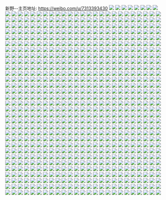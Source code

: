 新野--主页地址: https://weibo.com/u/7313393430 
![](https://wx4.sinaimg.cn/mw2000/007YWfIygy1h91ct6saldj30wu0u042s.jpg) 
![](https://wx4.sinaimg.cn/mw2000/007YWfIygy1h91ct4jw49j31400u0n20.jpg) 
![](https://wx4.sinaimg.cn/mw2000/007YWfIygy1h91ct9hamrj30u00vmwk2.jpg) 
![](https://wx4.sinaimg.cn/mw2000/007YWfIygy1h91ct3yd44j30u017gwpe.jpg) 
![](https://wx4.sinaimg.cn/mw2000/007YWfIygy1h8qnz2scwvj30u01sydje.jpg) 
![](https://wx4.sinaimg.cn/mw2000/007YWfIygy1h8opzp54dqj30u011i77w.jpg) 
![](https://wx4.sinaimg.cn/mw2000/007YWfIygy1h8nkl0zwc1j30u00u0wjm.jpg) 
![](https://wx4.sinaimg.cn/mw2000/007YWfIygy1h8nkl06q2bj30pe0pe431.jpg) 
![](https://wx4.sinaimg.cn/mw2000/007YWfIygy1h8nkl23wp0j30u013owoz.jpg) 
![](https://wx4.sinaimg.cn/mw2000/007YWfIygy1h8nkeiiuytj30u013j45o.jpg) 
![](https://wx4.sinaimg.cn/mw2000/007YWfIygy1h8nk8gx0ucj30u01407io.jpg) 
![](https://wx4.sinaimg.cn/mw2000/007YWfIygy1h8nk8ifrxjj31400u04af.jpg) 
![](https://wx4.sinaimg.cn/mw2000/007YWfIygy1h8nkgb48v6j30u013mn41.jpg) 
![](https://wx4.sinaimg.cn/mw2000/007YWfIygy1h8mfwq607kj30u015sqg0.jpg) 
![](https://wx4.sinaimg.cn/mw2000/007YWfIygy1h8mfq2sye6j30u01hcnan.jpg) 
![](https://wx4.sinaimg.cn/mw2000/007YWfIygy1h84vxg7etjj32c0340hdu.jpg) 
![](https://wx4.sinaimg.cn/mw2000/007YWfIygy1h84vxj99bhj32c0340e82.jpg) 
![](https://wx4.sinaimg.cn/mw2000/007YWfIygy1h84vx7zh2lj30vi0wngwt.jpg) 
![](https://wx4.sinaimg.cn/mw2000/007YWfIygy1h84vxb66k1j317r25sx68.jpg) 
![](https://wx4.sinaimg.cn/mw2000/007YWfIygy1h7wqskm3glj317j36c7wi.jpg) 
![](https://wx4.sinaimg.cn/mw2000/007YWfIygy1h7wqsejrvbj317436cx6q.jpg) 
![](https://wx4.sinaimg.cn/mw2000/007YWfIygy1h7wqtj3qdpj31ks35s4qq.jpg) 
![](https://wx4.sinaimg.cn/mw2000/007YWfIygy1h7wqst2zgbj32c0340x6r.jpg) 
![](https://wx4.sinaimg.cn/mw2000/007YWfIygy1h7wqt3a26oj30wi1791kx.jpg) 
![](https://wx4.sinaimg.cn/mw2000/007YWfIygy1h7wqt1h0ibj316n36chdu.jpg) 
![](https://wx4.sinaimg.cn/mw2000/007YWfIygy1h7wqsuko53j30wi171aqf.jpg) 
![](https://wx4.sinaimg.cn/mw2000/007YWfIygy1h7wqslrzdcj30wi16patp.jpg) 
![](https://wx4.sinaimg.cn/mw2000/007YWfIygy1h7wqsar2j0j316z36cu0y.jpg) 
![](https://wx4.sinaimg.cn/mw2000/007YWfIygy1h7nd0mwtunj31qy33xkjn.jpg) 
![](https://wx4.sinaimg.cn/mw2000/007YWfIygy1h7nd0g9n03j31ki2sgnpd.jpg) 
![](https://wx4.sinaimg.cn/mw2000/007YWfIygy1h7nd0yl831j31kt2sz4qr.jpg) 
![](https://wx4.sinaimg.cn/mw2000/007YWfIygy1h7nd0s1ig0j31pl31i1ky.jpg) 
![](https://wx4.sinaimg.cn/mw2000/007YWfIygy1h7nd1520nzj30wi1lcno5.jpg) 
![](https://wx4.sinaimg.cn/mw2000/007YWfIygy1h7nd0tkassj30wi1lnx37.jpg) 
![](https://wx4.sinaimg.cn/mw2000/007YWfIygy1h7nd13urfnj31kx2t7b2a.jpg) 
![](https://wx4.sinaimg.cn/mw2000/007YWfIygy1h7nd1637s4j30wi1lqk8x.jpg) 
![](https://wx4.sinaimg.cn/mw2000/007YWfIygy1h7nd16zqmgj30wi1l9nju.jpg) 
![](https://wx4.sinaimg.cn/mw2000/007YWfIygy1h7fhuht52rj32bc334e81.jpg) 
![](https://wx4.sinaimg.cn/mw2000/007YWfIygy1h7fhwsyc7wj30w91ckmy8.jpg) 
![](https://wx4.sinaimg.cn/mw2000/007YWfIygy1h76ti833w6j30j60j5abe.jpg) 
![](https://wx4.sinaimg.cn/mw2000/007YWfIygy1h6xsbwtmo7j30w216j4on.jpg) 
![](https://wx4.sinaimg.cn/mw2000/007YWfIygy1h6xscr6qrij30wi17x7kj.jpg) 
![](https://wx4.sinaimg.cn/mw2000/007YWfIygy1h6xsftuk6ej320q2iwnpe.jpg) 
![](https://wx4.sinaimg.cn/mw2000/007YWfIygy1h6ozzug9ipj320927hqv6.jpg) 
![](https://wx4.sinaimg.cn/mw2000/007YWfIygy1h6ozzy0ot5j328o2qxhdw.jpg) 
![](https://wx4.sinaimg.cn/mw2000/007YWfIygy1h6gytzqxogj30wi17cq5b.jpg) 
![](https://wx4.sinaimg.cn/mw2000/007YWfIygy1h6gytqrowlj30wi16jaoz.jpg) 
![](https://wx4.sinaimg.cn/mw2000/007YWfIygy1h6gytojxeuj30wi16tan3.jpg) 
![](https://wx4.sinaimg.cn/mw2000/007YWfIygy1h6gytsinpdj30wi16tk73.jpg) 
![](https://wx4.sinaimg.cn/mw2000/007YWfIygy1h6gytmqlibj30wi170h30.jpg) 
![](https://wx4.sinaimg.cn/mw2000/007YWfIygy1h6gytxt05lj325j2k7dnz.jpg) 
![](https://wx4.sinaimg.cn/mw2000/007YWfIygy1h6duel5yisj30wi1yc7wh.jpg) 
![](https://wx4.sinaimg.cn/mw2000/007YWfIygy1h5wzapzcluj30rm1hi0tz.jpg) 
![](https://wx4.sinaimg.cn/mw2000/007YWfIygy1h5wzapat0yj30ry1j2q3t.jpg) 
![](https://wx4.sinaimg.cn/mw2000/007YWfIygy1h5up1i88kfj30wi17awql.jpg) 
![](https://wx4.sinaimg.cn/mw2000/007YWfIygy1h5up1gxxe6j30wi16i40x.jpg) 
![](https://wx4.sinaimg.cn/mw2000/007YWfIygy1h5up3j7969j30wi177jtl.jpg) 
![](https://wx4.sinaimg.cn/mw2000/007YWfIygy1h5up1luqguj30wi144adz.jpg) 
![](https://wx4.sinaimg.cn/mw2000/007YWfIygy1h5up4qpajxj30wi1yckjl.jpg) 
![](https://wx4.sinaimg.cn/mw2000/007YWfIygy1h5up1nnsfkj31ky2t878t.jpg) 
![](https://wx4.sinaimg.cn/mw2000/007YWfIygy1h5up1khl2rj30wi172q5f.jpg) 
![](https://wx4.sinaimg.cn/mw2000/007YWfIygy1h5up1mmh7vj30oe17dq4k.jpg) 
![](https://wx4.sinaimg.cn/mw2000/007YWfIygy1h5up1l01ibj30wi17fnb9.jpg) 
![](https://wx4.sinaimg.cn/mw2000/007YWfIygy1h5skl6924nj31kx2t7u0z.jpg) 
![](https://wx4.sinaimg.cn/mw2000/007YWfIygy1h5sjsx1hzmj32c0340kax.jpg) 
![](https://wx4.sinaimg.cn/mw2000/007YWfIygy1h5sjsn5xy7j31j92t71de.jpg) 
![](https://wx4.sinaimg.cn/mw2000/007YWfIygy1h5sjsykn86j30rd12bdmx.jpg) 
![](https://wx4.sinaimg.cn/mw2000/007YWfIygy1h5sjt00qqcj30w116q107.jpg) 
![](https://wx4.sinaimg.cn/mw2000/007YWfIygy1h5sjse3rvwj31kx2t71l0.jpg) 
![](https://wx4.sinaimg.cn/mw2000/007YWfIygy1h5sjsj2gnbj329935snkv.jpg) 
![](https://wx4.sinaimg.cn/mw2000/007YWfIygy1h5sjs8fcaxj323u2y6agr.jpg) 
![](https://wx4.sinaimg.cn/mw2000/007YWfIygy1h5sjt1nie0j30wi172n2t.jpg) 
![](https://wx4.sinaimg.cn/mw2000/007YWfIygy1h5nkoyakr2j30tt15qtdl.jpg) 
![](https://wx4.sinaimg.cn/mw2000/007YWfIygy1h5nkp56btlj31or3001kz.jpg) 
![](https://wx4.sinaimg.cn/mw2000/007YWfIygy1h5nkp9d1nij30wi16vwwu.jpg) 
![](https://wx4.sinaimg.cn/mw2000/007YWfIygy1h5nkpwee2oj30wi1754kv.jpg) 
![](https://wx4.sinaimg.cn/mw2000/007YWfIygy1h5nkp12wgnj314b1zxjva.jpg) 
![](https://wx4.sinaimg.cn/mw2000/007YWfIygy1h5nkpurrvxj30wi16w49i.jpg) 
![](https://wx4.sinaimg.cn/mw2000/007YWfIygy1h5nkp8gbafj30wi172kd3.jpg) 
![](https://wx4.sinaimg.cn/mw2000/007YWfIygy1h5nkp7mnwrj30nv0xeh0q.jpg) 
![](https://wx4.sinaimg.cn/mw2000/007YWfIygy1h5etxziz61j30u01bfafy.jpg) 
![](https://wx4.sinaimg.cn/mw2000/007YWfIygy1h5ety0cw29j30u01elgrn.jpg) 
![](https://wx4.sinaimg.cn/mw2000/007YWfIygy1h5ety0rv4fj30u01ejagk.jpg) 
![](https://wx4.sinaimg.cn/mw2000/007YWfIygy1h5eiylm74oj30u00u0aet.jpg) 
![](https://wx4.sinaimg.cn/mw2000/007YWfIygy1h5cj025788j30u013dn49.jpg) 
![](https://wx4.sinaimg.cn/mw2000/007YWfIygy1h4yoqpmwdyj30u00u0di5.jpg) 
![](https://wx4.sinaimg.cn/mw2000/007YWfIygy1h4tqjglvy4j30u20u0god.jpg) 
![](https://wx4.sinaimg.cn/mw2000/007YWfIygy1h4tqjgxdywj30j60j6q4l.jpg) 
![](https://wx4.sinaimg.cn/mw2000/007YWfIygy1h4qdv1invvj31sc2ds1ky.jpg) 
![](https://wx4.sinaimg.cn/mw2000/007YWfIygy1h4p8c2ch9zj32c0340kjl.jpg) 
![](https://wx4.sinaimg.cn/mw2000/007YWfIygy1h4p8c39mtwj32c0340x6p.jpg) 
![](https://wx4.sinaimg.cn/mw2000/007YWfIygy1h4g2djouhtj31k41y01hc.jpg) 
![](https://wx4.sinaimg.cn/mw2000/007YWfIygy1h4g1k2zqnbj30wi16g7oe.jpg) 
![](https://wx4.sinaimg.cn/mw2000/007YWfIygy1h4g1k64j27j32c0340qv6.jpg) 
![](https://wx4.sinaimg.cn/mw2000/007YWfIygy1h4g2dw0vqxj32c0340x6q.jpg) 
![](https://wx4.sinaimg.cn/mw2000/007YWfIygy1h4g21706nsj317233z7wi.jpg) 
![](https://wx4.sinaimg.cn/mw2000/007YWfIygy1h4g1orjd1aj30wi173awb.jpg) 
![](https://wx4.sinaimg.cn/mw2000/007YWfIygy1h4g2dhvbmkj32c0340x6p.jpg) 
![](https://wx4.sinaimg.cn/mw2000/007YWfIygy1h4clek8j6qj31z418gwtx.jpg) 
![](https://wx4.sinaimg.cn/mw2000/007YWfIygy1h4bx64xbo7j32tc2tcx6q.jpg) 
![](https://wx4.sinaimg.cn/mw2000/007YWfIygy1h4bkxvlonlj30tx0skaf0.jpg) 
![](https://wx4.sinaimg.cn/mw2000/007YWfIygy1h47t93qxcsj32402tcnpd.jpg) 
![](https://wx4.sinaimg.cn/mw2000/007YWfIygy1h47t963jc7j32dc35sx6r.jpg) 
![](https://wx4.sinaimg.cn/mw2000/007YWfIygy1h47t92qwwaj311t11t490.jpg) 
![](https://wx4.sinaimg.cn/mw2000/007YWfIygy1h47ta9nad2j30qg0qgwgg.jpg) 
![](https://wx4.sinaimg.cn/mw2000/007YWfIygy1h3zdal0gr0j32402tcqv7.jpg) 
![](https://wx4.sinaimg.cn/mw2000/007YWfIygy1h3zdam7ujnj32402tce82.jpg) 
![](https://wx4.sinaimg.cn/mw2000/007YWfIygy1h3zdaoq218j31zy30iqv6.jpg) 
![](https://wx4.sinaimg.cn/mw2000/007YWfIygy1h3zd9mdhpzj32dc35shdu.jpg) 
![](https://wx4.sinaimg.cn/mw2000/007YWfIygy1h3zd9kg119j32402tc7wj.jpg) 
![](https://wx4.sinaimg.cn/mw2000/007YWfIygy1h3zctspzfyj32402tcqv6.jpg) 
![](https://wx4.sinaimg.cn/mw2000/007YWfIygy1h3zcvxnlhaj3200300x6q.jpg) 
![](https://wx4.sinaimg.cn/mw2000/007YWfIygy1h3zcw1w7rwj31xc2wc4qq.jpg) 
![](https://wx4.sinaimg.cn/mw2000/007YWfIygy1h3zd2fnmxvj31wm2lw4qq.jpg) 
![](https://wx4.sinaimg.cn/mw2000/007YWfIygy1h3xgf7qdj6j31z418gnb1.jpg) 
![](https://wx4.sinaimg.cn/mw2000/007YWfIygy1h3xgf8cykbj31z418gwti.jpg) 
![](https://wx4.sinaimg.cn/mw2000/007YWfIygy1h3xgf8uqbwj31z418gtm0.jpg) 
![](https://wx4.sinaimg.cn/mw2000/007YWfIygy1h3u525zu5cj32402tckjm.jpg) 
![](https://wx4.sinaimg.cn/mw2000/007YWfIygy1h3u52gn01kj3240240b2a.jpg) 
![](https://wx4.sinaimg.cn/mw2000/007YWfIygy1h3u51yazelj32tc240b2a.jpg) 
![](https://wx4.sinaimg.cn/mw2000/007YWfIygy1h3u52b26buj31is1iq1kx.jpg) 
![](https://wx4.sinaimg.cn/mw2000/007YWfIygy1h3u52e2aw9j32j42j4e83.jpg) 
![](https://wx4.sinaimg.cn/mw2000/007YWfIygy1h3u522b1pcj32tc240b2a.jpg) 
![](https://wx4.sinaimg.cn/mw2000/007YWfIygy1h3u5299nhpj33c43c34qs.jpg) 
![](https://wx4.sinaimg.cn/mw2000/007YWfIygy1h3u52fbfq1j32402tc1ky.jpg) 
![](https://wx4.sinaimg.cn/mw2000/007YWfIygy1h3u51vvi6uj31gs1gs4qp.jpg) 
![](https://wx4.sinaimg.cn/mw2000/007YWfIygy1h3sh1r8qjkj32402tc1kz.jpg) 
![](https://wx4.sinaimg.cn/mw2000/007YWfIygy1h3rfy3243sj32402tcnpe.jpg) 
![](https://wx4.sinaimg.cn/mw2000/007YWfIygy1h3myb0k6waj31bs1bsqv5.jpg) 
![](https://wx4.sinaimg.cn/mw2000/007YWfIygy1h3myb5cakdj30qo0rcabd.jpg) 
![](https://wx4.sinaimg.cn/mw2000/007YWfIygy1h3my6trcdyj32402tc1ky.jpg) 
![](https://wx4.sinaimg.cn/mw2000/007YWfIygy1h3mxv4ha75j32402tcx6q.jpg) 
![](https://wx4.sinaimg.cn/mw2000/007YWfIygy1h3my5dcyryj30qo0zkjx1.jpg) 
![](https://wx4.sinaimg.cn/mw2000/007YWfIygy1h3mxv8mikqj32402tc1ky.jpg) 
![](https://wx4.sinaimg.cn/mw2000/007YWfIygy1h3mxuykwcij323w23w1ky.jpg) 
![](https://wx4.sinaimg.cn/mw2000/007YWfIygy1h3mxv6ursxj32402tckjm.jpg) 
![](https://wx4.sinaimg.cn/mw2000/007YWfIygy1h3mxvd6ukzj32mi1qrqv5.jpg) 
![](https://wx4.sinaimg.cn/mw2000/007YWfIygy1h35dhyfgp4j322g22g1ky.jpg) 
![](https://wx4.sinaimg.cn/mw2000/007YWfIygy1h35dhnt3d9j30gc0l6acl.jpg) 
![](https://wx4.sinaimg.cn/mw2000/007YWfIygy1h35dfwcdqoj31g21g2trq.jpg) 
![](https://wx4.sinaimg.cn/mw2000/007YWfIygy1h35dfy75x3j30u0190drk.jpg) 
![](https://wx4.sinaimg.cn/mw2000/007YWfIygy1h35dfzub34j30u0190ajh.jpg) 
![](https://wx4.sinaimg.cn/mw2000/007YWfIygy1h35cej273rj315z33x1ky.jpg) 
![](https://wx4.sinaimg.cn/mw2000/007YWfIygy1h35ceeweffj32kq35sx6q.jpg) 
![](https://wx4.sinaimg.cn/mw2000/007YWfIygy1h35cu0gd7kj31a415ohcx.jpg) 
![](https://wx4.sinaimg.cn/mw2000/007YWfIygy1h35cyoritmj31bi18gaq9.jpg) 
![](https://wx4.sinaimg.cn/mw2000/007YWfIygy1h33a5if7srj30u0140k0x.jpg) 
![](https://wx4.sinaimg.cn/mw2000/007YWfIygy1h320nvg3sgj32402tcqv5.jpg) 
![](https://wx4.sinaimg.cn/mw2000/007YWfIygy1h320mxgnkmj32tc2401ky.jpg) 
![](https://wx4.sinaimg.cn/mw2000/007YWfIygy1h320nr0e2xj31yw2o8npe.jpg) 
![](https://wx4.sinaimg.cn/mw2000/007YWfIygy1h320n167jyj3240240npd.jpg) 
![](https://wx4.sinaimg.cn/mw2000/007YWfIygy1h320np830vj32402hwhdv.jpg) 
![](https://wx4.sinaimg.cn/mw2000/007YWfIygy1h320o0umfsj30u010lk06.jpg) 
![](https://wx4.sinaimg.cn/mw2000/007YWfIygy1h320nhlgmxj31zy320hdu.jpg) 
![](https://wx4.sinaimg.cn/mw2000/007YWfIygy1h320nes9msj31l42tcx6r.jpg) 
![](https://wx4.sinaimg.cn/mw2000/007YWfIygy1h320nb26j0j3300200qv6.jpg) 
![](https://wx4.sinaimg.cn/mw2000/007YWfIygy1h320n6bpl7j32t71m4kjl.jpg) 
![](https://wx4.sinaimg.cn/mw2000/007YWfIygy1h320njwwf3j32402tcu0x.jpg) 
![](https://wx4.sinaimg.cn/mw2000/007YWfIygy1h320nxrgl4j31zz301npe.jpg) 
![](https://wx4.sinaimg.cn/mw2000/007YWfIygy1h320n4c2dlj31zy324e82.jpg) 
![](https://wx4.sinaimg.cn/mw2000/007YWfIygy1h320o07s6yj32402o8kjl.jpg) 
![](https://wx4.sinaimg.cn/mw2000/007YWfIygy1h2qtxa7g6xj30u00tvgri.jpg) 
![](https://wx4.sinaimg.cn/mw2000/007YWfIygy1h2jhzl53evj31nu1zg4qp.jpg) 
![](https://wx4.sinaimg.cn/mw2000/007YWfIygy1h2jhtz9yjlj335s2bmb2a.jpg) 
![](https://wx4.sinaimg.cn/mw2000/007YWfIygy1h2jhu1qzjgj30o00xsqj0.jpg) 
![](https://wx4.sinaimg.cn/mw2000/007YWfIygy1h2jhtupygij323u35snpd.jpg) 
![](https://wx4.sinaimg.cn/mw2000/007YWfIygy1h2jhu2lq4uj32402tcqv5.jpg) 
![](https://wx4.sinaimg.cn/mw2000/007YWfIygy1h2jhubfuhxj31xi2pr1ky.jpg) 
![](https://wx4.sinaimg.cn/mw2000/007YWfIygy1h2jhu5hkndj32402tcb2a.jpg) 
![](https://wx4.sinaimg.cn/mw2000/007YWfIygy1h2ji10hnnrj32842m0x6p.jpg) 
![](https://wx4.sinaimg.cn/mw2000/007YWfIygy1h53uuwirtnj30u00y6afn.jpg) 
![](https://wx4.sinaimg.cn/mw2000/007YWfIygy1h2cjm3svb2j31400u0gt0.jpg) 
![](https://wx4.sinaimg.cn/mw2000/007YWfIygy1h2bfjczsebj32402tc1ky.jpg) 
![](https://wx4.sinaimg.cn/mw2000/007YWfIygy1h2bfjl1lw0j31xc1xae81.jpg) 
![](https://wx4.sinaimg.cn/mw2000/007YWfIygy1h2bfjif45oj32402tc7wk.jpg) 
![](https://wx4.sinaimg.cn/mw2000/007YWfIygy1h2bfjt4l59j32tc2407wi.jpg) 
![](https://wx4.sinaimg.cn/mw2000/007YWfIygy1h2bfjw268kj31z41n0x6p.jpg) 
![](https://wx4.sinaimg.cn/mw2000/007YWfIygy1h2bfjpdm5hj32402tckjm.jpg) 
![](https://wx4.sinaimg.cn/mw2000/007YWfIygy1h2382z8qg7j322j22i4qq.jpg) 
![](https://wx4.sinaimg.cn/mw2000/007YWfIygy1h2382xwvucj31pm1z87wh.jpg) 
![](https://wx4.sinaimg.cn/mw2000/007YWfIygy1h2389snh0cj30u01407l9.jpg) 
![](https://wx4.sinaimg.cn/mw2000/007YWfIygy1h23831scxoj335s2dcnpe.jpg) 
![](https://wx4.sinaimg.cn/mw2000/007YWfIygy1h2389rrhiaj32402tcx6p.jpg) 
![](https://wx4.sinaimg.cn/mw2000/007YWfIygy1h23832ezj8j30u0140qeb.jpg) 
![](https://wx4.sinaimg.cn/mw2000/007YWfIygy1h1u5jdvdtoj32tc2404qr.jpg) 
![](https://wx4.sinaimg.cn/mw2000/007YWfIygy1h1u5iaqo9xj32402jv1l0.jpg) 
![](https://wx4.sinaimg.cn/mw2000/007YWfIygy1h1u5if4rzdj323q2l6npe.jpg) 
![](https://wx4.sinaimg.cn/mw2000/007YWfIygy1h1u5imle41j31yg25aqv7.jpg) 
![](https://wx4.sinaimg.cn/mw2000/007YWfIygy1h1u5j0bep9j31ta1s6npd.jpg) 
![](https://wx4.sinaimg.cn/mw2000/007YWfIygy1h1u5ii3nefj31u41u47wi.jpg) 
![](https://wx4.sinaimg.cn/mw2000/007YWfIygy1h1u5j56blcj32402tcb2a.jpg) 
![](https://wx4.sinaimg.cn/mw2000/007YWfIygy1h1u5jlzleaj30u0140ajx.jpg) 
![](https://wx4.sinaimg.cn/mw2000/007YWfIygy1h1u5jpb7gkj32402tcx6p.jpg) 
![](https://wx4.sinaimg.cn/mw2000/007YWfIygy1h1u5j9t3ejj32362eqkjn.jpg) 
![](https://wx4.sinaimg.cn/mw2000/007YWfIygy1h1u5jsrz8dj32402tce82.jpg) 
![](https://wx4.sinaimg.cn/mw2000/007YWfIygy1h1u5jjx07kj32o03k04qr.jpg) 
![](https://wx4.sinaimg.cn/mw2000/007YWfIygy1h1u5jmvvixj30x10u049k.jpg) 
![](https://wx4.sinaimg.cn/mw2000/007YWfIygy1h1u5ivqy2aj32402tckjm.jpg) 
![](https://wx4.sinaimg.cn/mw2000/007YWfIygy1h1ijjbvb43j30u01hcaqq.jpg) 
![](https://wx4.sinaimg.cn/mw2000/007YWfIygy1h1ijjbd0yhj30u01e5thz.jpg) 
![](https://wx4.sinaimg.cn/mw2000/007YWfIygy1h1ijj9j6w8j30u00xzaf1.jpg) 
![](https://wx4.sinaimg.cn/mw2000/007YWfIygy1h1ijjaqoktj30u00u20vh.jpg) 
![](https://wx4.sinaimg.cn/mw2000/007YWfIygy1h1hj3qilcgj32402tcnpd.jpg) 
![](https://wx4.sinaimg.cn/mw2000/007YWfIygy1h1hj3fbbdkj32402tc1ky.jpg) 
![](https://wx4.sinaimg.cn/mw2000/007YWfIygy1h1hj38bqacj32tc240kjm.jpg) 
![](https://wx4.sinaimg.cn/mw2000/007YWfIygy1h1hj3bkerqj32402tcu0x.jpg) 
![](https://wx4.sinaimg.cn/mw2000/007YWfIygy1h1hj33zv3tj32402tce82.jpg) 
![](https://wx4.sinaimg.cn/mw2000/007YWfIygy1h1hj3suu5zj310s1fq13g.jpg) 
![](https://wx4.sinaimg.cn/mw2000/007YWfIygy1h1hj3mfzzoj32tc240e82.jpg) 
![](https://wx4.sinaimg.cn/mw2000/007YWfIygy1h1hj3k1ex9j32tc240hdu.jpg) 
![](https://wx4.sinaimg.cn/mw2000/007YWfIygy1h1hj3gz0tgj31yr2tcu0x.jpg) 
![](https://wx4.sinaimg.cn/mw2000/007YWfIygy1h1hj302l72j32o03k0qv6.jpg) 
![](https://wx4.sinaimg.cn/mw2000/007YWfIygy1h1hj6vkvabj315b29v12t.jpg) 
![](https://wx4.sinaimg.cn/mw2000/007YWfIygy1h1hj3s0uxjj32402tce81.jpg) 
![](https://wx4.sinaimg.cn/mw2000/007YWfIygy1h138l0rg9pj31zq2g8e82.jpg) 
![](https://wx4.sinaimg.cn/mw2000/007YWfIygy1h0y10eu11aj32402tcu0z.jpg) 
![](https://wx4.sinaimg.cn/mw2000/007YWfIygy1h0y10axyc4j32402tcnpg.jpg) 
![](https://wx4.sinaimg.cn/mw2000/007YWfIygy1h0y10hm0kpj32tc2404qt.jpg) 
![](https://wx4.sinaimg.cn/mw2000/007YWfIygy1h0y10my3iuj32402tckjl.jpg) 
![](https://wx4.sinaimg.cn/mw2000/007YWfIygy1h0y10rm22xj32402tcqv9.jpg) 
![](https://wx4.sinaimg.cn/mw2000/007YWfIygy1h0y10jg9ghj320o2oukjm.jpg) 
![](https://wx4.sinaimg.cn/mw2000/007YWfIygy1h0y10p4mk7j31yn2tcx6p.jpg) 
![](https://wx4.sinaimg.cn/mw2000/007YWfIygy1h0y10nm894j30u0140155.jpg) 
![](https://wx4.sinaimg.cn/mw2000/007YWfIygy1h0y10letvoj32402tce81.jpg) 
![](https://wx4.sinaimg.cn/mw2000/007YWfIygy1h0u74585cwj32402tc7wj.jpg) 
![](https://wx4.sinaimg.cn/mw2000/007YWfIygy1h0ovh0gpbvj32402tchdw.jpg) 
![](https://wx4.sinaimg.cn/mw2000/007YWfIygy1h0ovihin7qj32003004qq.jpg) 
![](https://wx4.sinaimg.cn/mw2000/007YWfIygy1h0ovp4h600j32402tc1ky.jpg) 
![](https://wx4.sinaimg.cn/mw2000/007YWfIygy1h0ovh6qte0j32402tckjl.jpg) 
![](https://wx4.sinaimg.cn/mw2000/007YWfIygy1h0ovh24tgtj313q13q7wh.jpg) 
![](https://wx4.sinaimg.cn/mw2000/007YWfIygy1h0ovhccf73j32402tcu0z.jpg) 
![](https://wx4.sinaimg.cn/mw2000/007YWfIygy1h0ovh3pn85j31z01yye81.jpg) 
![](https://wx4.sinaimg.cn/mw2000/007YWfIygy1h0ovh5dw3wj320031onpf.jpg) 
![](https://wx4.sinaimg.cn/mw2000/007YWfIygy1h0ovha6hakj33hc4n4qva.jpg) 
![](https://wx4.sinaimg.cn/mw2000/007YWfIygy1h0mnzitbktj30u0118q8v.jpg) 
![](https://wx4.sinaimg.cn/mw2000/007YWfIygy1h0mnzjsm78j31o0280qv5.jpg) 
![](https://wx4.sinaimg.cn/mw2000/007YWfIygy1h0mnziekt6j31l627qkjl.jpg) 
![](https://wx4.sinaimg.cn/mw2000/007YWfIygy1h0mnzkbvhkj30v90menap.jpg) 
![](https://wx4.sinaimg.cn/mw2000/007YWfIygy1h0mnzko5hyj30rq0t6whz.jpg) 
![](https://wx4.sinaimg.cn/mw2000/007YWfIygy1h0mnzz8pc0j30v914i7wh.jpg) 
![](https://wx4.sinaimg.cn/mw2000/007YWfIygy1h0bsezcmmlj32402usnpf.jpg) 
![](https://wx4.sinaimg.cn/mw2000/007YWfIygy1h0bsenn4roj31o0280qv5.jpg) 
![](https://wx4.sinaimg.cn/mw2000/007YWfIygy1h0bsf2qpbgj31mi2goqv6.jpg) 
![](https://wx4.sinaimg.cn/mw2000/007YWfIygy1h0astc27jzj32tc240b2b.jpg) 
![](https://wx4.sinaimg.cn/mw2000/007YWfIygy1h0astfrkhej32402tc4qq.jpg) 
![](https://wx4.sinaimg.cn/mw2000/007YWfIygy1h0astj9vr9j32402tcu0y.jpg) 
![](https://wx4.sinaimg.cn/mw2000/007YWfIygy1h0asttmnp1j32402tcu0z.jpg) 
![](https://wx4.sinaimg.cn/mw2000/007YWfIygy1h0astoo3shj323g2jmu0x.jpg) 
![](https://wx4.sinaimg.cn/mw2000/007YWfIygy1h0astll015j32961jgb29.jpg) 
![](https://wx4.sinaimg.cn/mw2000/007YWfIygy1h0asty1e2mj323s23skjn.jpg) 
![](https://wx4.sinaimg.cn/mw2000/007YWfIygy1h0asu3khgaj3240240u0z.jpg) 
![](https://wx4.sinaimg.cn/mw2000/007YWfIygy1h0asu0vo1nj324024ge81.jpg) 
![](https://wx4.sinaimg.cn/mw2000/007YWfIygy1h095hlcjk3j32402tcx6q.jpg) 
![](https://wx4.sinaimg.cn/mw2000/007YWfIygy1h095t71a0pj3300200b2d.jpg) 
![](https://wx4.sinaimg.cn/mw2000/007YWfIygy1h095dzjuqaj32dc35skjo.jpg) 
![](https://wx4.sinaimg.cn/mw2000/007YWfIygy1h095q7kbrkj32003001kz.jpg) 
![](https://wx4.sinaimg.cn/mw2000/007YWfIygy1h095c5zqfdj32003001l0.jpg) 
![](https://wx4.sinaimg.cn/mw2000/007YWfIygy1h095q9qahpj3200300u0z.jpg) 
![](https://wx4.sinaimg.cn/mw2000/007YWfIygy1h095w9ugkcj3300200npf.jpg) 
![](https://wx4.sinaimg.cn/mw2000/007YWfIygy1h095do8m8gj31z435sqv6.jpg) 
![](https://wx4.sinaimg.cn/mw2000/007YWfIygy1h095rau7b5j32402tcnpe.jpg) 
![](https://wx4.sinaimg.cn/mw2000/007YWfIygy1gzwm16wxqvj332g2o0nph.jpg) 
![](https://wx4.sinaimg.cn/mw2000/007YWfIygy1gzgx6e5dv9j32422tgqv8.jpg) 
![](https://wx4.sinaimg.cn/mw2000/007YWfIygy1gz2wx3ko04j32402tcx6p.jpg) 
![](https://wx4.sinaimg.cn/mw2000/007YWfIygy1gz2wx52j84j32402tcqv5.jpg) 
![](https://wx4.sinaimg.cn/mw2000/007YWfIygy1gyzjnb17xsj32tc240hdt.jpg) 
![](https://wx4.sinaimg.cn/mw2000/007YWfIygy1gyzjmt2up6j32cc2401ky.jpg) 
![](https://wx4.sinaimg.cn/mw2000/007YWfIygy1gyzjmv0h0wj32402tcqv5.jpg) 
![](https://wx4.sinaimg.cn/mw2000/007YWfIygy1gyzjn2nyupj32o43k0b2b.jpg) 
![](https://wx4.sinaimg.cn/mw2000/007YWfIygy1gyzjna3srnj31de1ts4qp.jpg) 
![](https://wx4.sinaimg.cn/mw2000/007YWfIygy1gyzjn915e4j31o02804qp.jpg) 
![](https://wx4.sinaimg.cn/mw2000/007YWfIygy1gyzjn7p45wj32402tcu0x.jpg) 
![](https://wx4.sinaimg.cn/mw2000/007YWfIygy1gyzjmygtfzj32402tcnpe.jpg) 
![](https://wx4.sinaimg.cn/mw2000/007YWfIygy1gyzjn5fw8yj32eo37kx6q.jpg) 
![](https://wx4.sinaimg.cn/mw2000/007YWfIygy1gyvi7nb398j30q80qm76i.jpg) 
![](https://wx4.sinaimg.cn/mw2000/007YWfIygy1gytq45rgo8j31wu1qke81.jpg) 
![](https://wx4.sinaimg.cn/mw2000/007YWfIygy1gytq40z0hqj318y2oyb29.jpg) 
![](https://wx4.sinaimg.cn/mw2000/007YWfIygy1gytq42iok6j31o02801kx.jpg) 
![](https://wx4.sinaimg.cn/mw2000/007YWfIygy1gytq3zjlzvj32251yntke.jpg) 
![](https://wx4.sinaimg.cn/mw2000/007YWfIygy1gytq441yewj31o0280hbz.jpg) 
![](https://wx4.sinaimg.cn/mw2000/007YWfIygy1gytq7aioi8j32c02c0hdt.jpg) 
![](https://wx4.sinaimg.cn/mw2000/007YWfIygy1gytq3ykcpwj30tg0p842d.jpg) 
![](https://wx4.sinaimg.cn/mw2000/007YWfIygy1gytq473ordj32402tce82.jpg) 
![](https://wx4.sinaimg.cn/mw2000/007YWfIygy1gytq48ibs3j32402tc1ky.jpg) 
![](https://wx4.sinaimg.cn/mw2000/007YWfIygy1gyq4zvwfsgj32tc240npe.jpg) 
![](https://wx4.sinaimg.cn/mw2000/007YWfIygy1gyowjr2sgqj30qm0sgdm4.jpg) 
![](https://wx4.sinaimg.cn/mw2000/007YWfIygy1gyowjrr1j0j31400u0wvu.jpg) 
![](https://wx4.sinaimg.cn/mw2000/007YWfIygy1gyowjsudj9j30u00u0ah6.jpg) 
![](https://wx4.sinaimg.cn/mw2000/007YWfIygy1gyowjscuydj30u00u0k0h.jpg) 
![](https://wx4.sinaimg.cn/mw2000/007YWfIygy1gyb9a83h81j32tc240kjm.jpg) 
![](https://wx4.sinaimg.cn/mw2000/007YWfIygy1gy0qcmcz01j321k2q44qq.jpg) 
![](https://wx4.sinaimg.cn/mw2000/007YWfIygy1gy0qcl22qdj32402tc1kz.jpg) 
![](https://wx4.sinaimg.cn/mw2000/007YWfIygy1gy0qcp4ft4j3161160b29.jpg) 
![](https://wx4.sinaimg.cn/mw2000/007YWfIygy1gy0qenn9tdj334022oqv6.jpg) 
![](https://wx4.sinaimg.cn/mw2000/007YWfIygy1gy0qco69fbj32042o4npd.jpg) 
![](https://wx4.sinaimg.cn/mw2000/007YWfIygy1gy0qephf1mj32xk2r6b2a.jpg) 
![](https://wx4.sinaimg.cn/mw2000/007YWfIygy1gy0qcw8t01j32402tc7wi.jpg) 
![](https://wx4.sinaimg.cn/mw2000/007YWfIygy1gy0qeijn2pj32402tc4qr.jpg) 
![](https://wx4.sinaimg.cn/mw2000/007YWfIygy1gy0qcv3usej322d2r6qv7.jpg) 
![](https://wx4.sinaimg.cn/mw2000/007YWfIyly1gxxggthuckj32tc240b2d.jpg) 
![](https://wx4.sinaimg.cn/mw2000/007YWfIyly1gxxggj09gvj31o02804qp.jpg) 
![](https://wx4.sinaimg.cn/mw2000/007YWfIyly1gxxggriw2qj32c0340b2b.jpg) 
![](https://wx4.sinaimg.cn/mw2000/007YWfIyly1gxxggnpvqdj320t2p1x6p.jpg) 
![](https://wx4.sinaimg.cn/mw2000/007YWfIyly1gxxggn5zevj32252f27wi.jpg) 
![](https://wx4.sinaimg.cn/mw2000/007YWfIyly1gxxggot1x5j31mo1mmkjl.jpg) 
![](https://wx4.sinaimg.cn/mw2000/007YWfIyly1gxxggkndngj32am340qv8.jpg) 
![](https://wx4.sinaimg.cn/mw2000/007YWfIyly1gxxggpjk1tj32402tc1ky.jpg) 
![](https://wx4.sinaimg.cn/mw2000/007YWfIyly1gxxggqh85oj323z2ur4qr.jpg) 
![](https://wx4.sinaimg.cn/mw2000/007YWfIygy1gxj6kz6x9uj32402tcx6p.jpg) 
![](https://wx4.sinaimg.cn/mw2000/007YWfIygy1gxj6l0gvy7j31o0280hdt.jpg) 
![](https://wx4.sinaimg.cn/mw2000/007YWfIygy1gxj6l1gvlij315q1dwnpd.jpg) 
![](https://wx4.sinaimg.cn/mw2000/007YWfIygy1gxj6l2odkzj30lm0u0qb3.jpg) 
![](https://wx4.sinaimg.cn/mw2000/007YWfIygy1gxj6l44g43j31s01o07wh.jpg) 
![](https://wx4.sinaimg.cn/mw2000/007YWfIygy1gxj6l5q72gj31o0280b29.jpg) 
![](https://wx4.sinaimg.cn/mw2000/007YWfIygy1gxj6l6byy5j31h21o01kx.jpg) 
![](https://wx4.sinaimg.cn/mw2000/007YWfIygy1gxj6l6t7emj30lo0u0tgp.jpg) 
![](https://wx4.sinaimg.cn/mw2000/007YWfIygy1gxj6l7osoej31rd1rd7wi.jpg) 
![](https://wx4.sinaimg.cn/mw2000/007YWfIygy1gxh8d0v4zhj30u00orgnv.jpg) 
![](https://wx4.sinaimg.cn/mw2000/007YWfIygy1gxeg3keh1bj32402tc7wi.jpg) 
![](https://wx4.sinaimg.cn/mw2000/007YWfIygy1gxeg3nlgt0j32402tc1ky.jpg) 
![](https://wx4.sinaimg.cn/mw2000/007YWfIygy1gxeg3qkqfaj32tc2401ky.jpg) 
![](https://wx4.sinaimg.cn/mw2000/007YWfIygy1gxeg3rztn4j32tc240b2a.jpg) 
![](https://wx4.sinaimg.cn/mw2000/007YWfIygy1gx7sg2m4bbj32402tchdu.jpg) 
![](https://wx4.sinaimg.cn/mw2000/007YWfIygy1gwqp0ctc73j32402tcx6s.jpg) 
![](https://wx4.sinaimg.cn/mw2000/007YWfIygy1gwqp07a0ucj32402tcu0x.jpg) 
![](https://wx4.sinaimg.cn/mw2000/007YWfIygy1gwqp00v5j1j323x2yn1ky.jpg) 
![](https://wx4.sinaimg.cn/mw2000/007YWfIygy1gwqp04qukoj321q2bau0x.jpg) 
![](https://wx4.sinaimg.cn/mw2000/007YWfIygy1gwp841yfz4j32402tcqv8.jpg) 
![](https://wx4.sinaimg.cn/mw2000/007YWfIygy1gwp83tfawtj32402tckjm.jpg) 
![](https://wx4.sinaimg.cn/mw2000/007YWfIygy1gwp846qqy3j32402tchdt.jpg) 
![](https://wx4.sinaimg.cn/mw2000/007YWfIygy1gwp83unu92j31r83407wh.jpg) 
![](https://wx4.sinaimg.cn/mw2000/007YWfIygy1gwp845lot5j32dc35skjo.jpg) 
![](https://wx4.sinaimg.cn/mw2000/007YWfIygy1gwp83vzc7gj31o0280x68.jpg) 
![](https://wx4.sinaimg.cn/mw2000/007YWfIygy1gwp84aibfdj32nt1x91kz.jpg) 
![](https://wx4.sinaimg.cn/mw2000/007YWfIygy1gwp83x36ufj31o0280e3y.jpg) 
![](https://wx4.sinaimg.cn/mw2000/007YWfIygy1gwp848suufj32tc2404qs.jpg) 
![](https://wx4.sinaimg.cn/mw2000/007YWfIygy1gwbnbiqua2j32402tcqv6.jpg) 
![](https://wx4.sinaimg.cn/mw2000/007YWfIygy1gwbnfqc67uj33s051cnpj.jpg) 
![](https://wx4.sinaimg.cn/mw2000/007YWfIygy1gwbn9nsgpyj32402tcx6p.jpg) 
![](https://wx4.sinaimg.cn/mw2000/007YWfIygy1gwbn9swix2j32402tc4qq.jpg) 
![](https://wx4.sinaimg.cn/mw2000/007YWfIygy1gwbn9uwl4vj32402tc1kz.jpg) 
![](https://wx4.sinaimg.cn/mw2000/007YWfIygy1gwbn9xd5plj32dc35se82.jpg) 
![](https://wx4.sinaimg.cn/mw2000/007YWfIygy1gwbnfjlua3j32402tckjl.jpg) 
![](https://wx4.sinaimg.cn/mw2000/007YWfIygy1gwbnfk8gaqj30on1hctjh.jpg) 
![](https://wx4.sinaimg.cn/mw2000/007YWfIygy1gwbnh2ikctj32tc2407wi.jpg) 
![](https://wx4.sinaimg.cn/mw2000/007YWfIygy1gw4tkvmfqpj30ul0u0tgk.jpg) 
![](https://wx4.sinaimg.cn/mw2000/007YWfIygy1gw3ccgxtewj32402tc1l2.jpg) 
![](https://wx4.sinaimg.cn/mw2000/007YWfIygy1gvu8vd4u0lj31za24gx6p.jpg) 
![](https://wx4.sinaimg.cn/mw2000/007YWfIygy1gvu8vmrxugj32tc240x6r.jpg) 
![](https://wx4.sinaimg.cn/mw2000/007YWfIygy1gvu8up77c0j315z33zkjl.jpg) 
![](https://wx4.sinaimg.cn/mw2000/007YWfIygy1gvu8uvdi5ej32io1w0qv5.jpg) 
![](https://wx4.sinaimg.cn/mw2000/007YWfIygy1gvu8v31u4nj32tc240kjn.jpg) 
![](https://wx4.sinaimg.cn/mw2000/007YWfIygy1gvu8v91chcj32402tcnpe.jpg) 
![](https://wx4.sinaimg.cn/mw2000/007YWfIygy1gvu8uscr2xj32402kcx6p.jpg) 
![](https://wx4.sinaimg.cn/mw2000/007YWfIygy1gvu8vxknctj335s2dcqv7.jpg) 
![](https://wx4.sinaimg.cn/mw2000/007YWfIygy1gvu8wv6likj311y33z4nv.jpg) 
![](https://wx4.sinaimg.cn/mw2000/007YWfIygy1gvn251ouc1j62402tc4qq02.jpg) 
![](https://wx4.sinaimg.cn/mw2000/007YWfIygy1gvhkligxl7j624029yx6p02.jpg) 
![](https://wx4.sinaimg.cn/mw2000/007YWfIygy1gvbvkcw8yoj62402tc1kx02.jpg) 
![](https://wx4.sinaimg.cn/mw2000/007YWfIygy1gvbvk7xja4j61xa224e8202.jpg) 
![](https://wx4.sinaimg.cn/mw2000/007YWfIygy1gvbvkgal46j62402tcu0x02.jpg) 
![](https://wx4.sinaimg.cn/mw2000/007YWfIygy1gvbvkh7kyqj62tc240e8102.jpg) 
![](https://wx4.sinaimg.cn/mw2000/007YWfIygy1gvbvk94xbfj615k17kql302.jpg) 
![](https://wx4.sinaimg.cn/mw2000/007YWfIygy1gvbvk61o0pj61o61ymx6q02.jpg) 
![](https://wx4.sinaimg.cn/mw2000/007YWfIygy1gvbvkbd3zjj62402tcnpe02.jpg) 
![](https://wx4.sinaimg.cn/mw2000/007YWfIygy1gvbvkc1ut3j612v27dkg802.jpg) 
![](https://wx4.sinaimg.cn/mw2000/007YWfIygy1gvbvkexo4vj62402tchdw02.jpg) 
![](https://wx4.sinaimg.cn/mw2000/007YWfIygy1gv4od1lt6ej62tc2407wj02.jpg) 
![](https://wx4.sinaimg.cn/mw2000/007YWfIygy1gv1cmhl90oj62tc240kjl02.jpg) 
![](https://wx4.sinaimg.cn/mw2000/007YWfIygy1gv1cm8sqyaj62kk2ym4qs02.jpg) 
![](https://wx4.sinaimg.cn/mw2000/007YWfIygy1gv1cmekzftj62402tc7wi02.jpg) 
![](https://wx4.sinaimg.cn/mw2000/007YWfIygy1gv1crw03jcj62402tcx6s02.jpg) 
![](https://wx4.sinaimg.cn/mw2000/007YWfIygy1gv1cmbvarlj62402tchdu02.jpg) 
![](https://wx4.sinaimg.cn/mw2000/007YWfIygy1gv1crxi8t1j62402f44qr02.jpg) 
![](https://wx4.sinaimg.cn/mw2000/007YWfIygy1gv1cmlljhpj61400tztg202.jpg) 
![](https://wx4.sinaimg.cn/mw2000/007YWfIygy1gv1cp1fxxlj62402tc1kz02.jpg) 
![](https://wx4.sinaimg.cn/mw2000/007YWfIygy1gv1cmnt9cpj62tc240u0x02.jpg) 
![](https://wx4.sinaimg.cn/mw2000/007YWfIygy1gv191xrcygj60y01947h102.jpg) 
![](https://wx4.sinaimg.cn/mw2000/007YWfIygy1gv191x0pu5j60ym180du302.jpg) 
![](https://wx4.sinaimg.cn/mw2000/007YWfIygy1guts3mreqzj62402tc4qq02.jpg) 
![](https://wx4.sinaimg.cn/mw2000/007YWfIygy1guqfy4yojzj61kw16o7rw02.jpg) 
![](https://wx4.sinaimg.cn/mw2000/007YWfIygy1guqfwceljpj61ik1iknpd02.jpg) 
![](https://wx4.sinaimg.cn/mw2000/007YWfIygy1guqfyqet8fj635s23uqv902.jpg) 
![](https://wx4.sinaimg.cn/mw2000/007YWfIygy1guqfy5rqomj612g1hr4qp02.jpg) 
![](https://wx4.sinaimg.cn/mw2000/007YWfIygy1guqfw49dt7j611b340hdt02.jpg) 
![](https://wx4.sinaimg.cn/mw2000/007YWfIygy1guqfw8tv8yj611o341e8102.jpg) 
![](https://wx4.sinaimg.cn/mw2000/007YWfIygy1guqg2qpb93j611c340hdt02.jpg) 
![](https://wx4.sinaimg.cn/mw2000/007YWfIygy1guqfw7i9otj6117341b2902.jpg) 
![](https://wx4.sinaimg.cn/mw2000/007YWfIygy1guqfwapstcj610p1id4qp02.jpg) 
![](https://wx4.sinaimg.cn/mw2000/007YWfIygy1gupgivz2y7j635s23uu0z02.jpg) 
![](https://wx4.sinaimg.cn/mw2000/007YWfIygy1gupgiy51r0j61go1gob2902.jpg) 
![](https://wx4.sinaimg.cn/mw2000/007YWfIygy1gupgiqagaxj610p1eyqns02.jpg) 
![](https://wx4.sinaimg.cn/mw2000/007YWfIygy1gupgintgz3j611c1jpkbq02.jpg) 
![](https://wx4.sinaimg.cn/mw2000/007YWfIygy1gupgipbbplj612g1lo7wh02.jpg) 
![](https://wx4.sinaimg.cn/mw2000/007YWfIygy1gupgi8tx82j61121k4ax802.jpg) 
![](https://wx4.sinaimg.cn/mw2000/007YWfIygy1gupgi5lmrhj60uk0zin9o02.jpg) 
![](https://wx4.sinaimg.cn/mw2000/007YWfIygy1gupgk3brkpj618h17j1gj02.jpg) 
![](https://wx4.sinaimg.cn/mw2000/007YWfIygy1gupgkt6950j611c1jyh5602.jpg) 
![](https://wx4.sinaimg.cn/mw2000/007YWfIygy1gul8ksdkijj62tc240e8102.jpg) 
![](https://wx4.sinaimg.cn/mw2000/007YWfIygy1gul8kvs3zsj62tc240u0y02.jpg) 
![](https://wx4.sinaimg.cn/mw2000/007YWfIygy1gul8kzdmo8j62tc2407wk02.jpg) 
![](https://wx4.sinaimg.cn/mw2000/007YWfIygy1gul8l0uxswj6138138e8102.jpg) 
![](https://wx4.sinaimg.cn/mw2000/007YWfIygy1gul8l4feptj62tc240b2c02.jpg) 
![](https://wx4.sinaimg.cn/mw2000/007YWfIygy1gul8l5zsklj62801o0b1502.jpg) 
![](https://wx4.sinaimg.cn/mw2000/007YWfIygy1guk0fjrbp8j62bk240npd02.jpg) 
![](https://wx4.sinaimg.cn/mw2000/007YWfIygy1guk0fnff2vj62tc2407wi02.jpg) 
![](https://wx4.sinaimg.cn/mw2000/007YWfIygy1guk0g9dq51j62tc240qv502.jpg) 
![](https://wx4.sinaimg.cn/mw2000/007YWfIygy1guk0fasd6bj62tc240x6q02.jpg) 
![](https://wx4.sinaimg.cn/mw2000/007YWfIygy1guk0f6xqpnj62402tchdu02.jpg) 
![](https://wx4.sinaimg.cn/mw2000/007YWfIygy1guk0fehlmdj62jw240e8202.jpg) 
![](https://wx4.sinaimg.cn/mw2000/007YWfIygy1guk0fz0ixzj629j2401kz02.jpg) 
![](https://wx4.sinaimg.cn/mw2000/007YWfIygy1guk0fwb8gnj62tc2401l002.jpg) 
![](https://wx4.sinaimg.cn/mw2000/007YWfIygy1guk0fi9hbbj62402tcu0y02.jpg) 
![](https://wx4.sinaimg.cn/mw2000/007YWfIygy1guk0gpryf1j62tc240qv702.jpg) 
![](https://wx4.sinaimg.cn/mw2000/007YWfIygy1guk0fra7dzj62tc2404qq02.jpg) 
![](https://wx4.sinaimg.cn/mw2000/007YWfIygy1guk0g7ohq5j62402tcb2b02.jpg) 
![](https://wx4.sinaimg.cn/mw2000/007YWfIygy1guk0gdc4h1j62tc2407wi02.jpg) 
![](https://wx4.sinaimg.cn/mw2000/007YWfIygy1guk0gija7xj62402tcx6p02.jpg) 
![](https://wx4.sinaimg.cn/mw2000/007YWfIygy1guk0h3zv3pj62tc240u0x02.jpg) 
![](https://wx4.sinaimg.cn/mw2000/007YWfIygy1guk0gks24dj62402tc1ky02.jpg) 
![](https://wx4.sinaimg.cn/mw2000/007YWfIygy1guk0h1ho37j62402tcb2a02.jpg) 
![](https://wx4.sinaimg.cn/mw2000/007YWfIygy1guk0gsmh7fj61mm278kjl02.jpg) 
![](https://wx4.sinaimg.cn/mw2000/007YWfIygy1gug4hnf830j62801o01kx02.jpg) 
![](https://wx4.sinaimg.cn/mw2000/007YWfIygy1gug4homnzej62801o0u0v02.jpg) 
![](https://wx4.sinaimg.cn/mw2000/007YWfIygy1gug4hq7bmjj62801o01kx02.jpg) 
![](https://wx4.sinaimg.cn/mw2000/007YWfIygy1gug4l162oaj62801o01kx02.jpg) 
![](https://wx4.sinaimg.cn/mw2000/007YWfIygy1gug4l4u8p1j61o02804qp02.jpg) 
![](https://wx4.sinaimg.cn/mw2000/007YWfIygy1gug4l3p5k7j62801o01kx02.jpg) 
![](https://wx4.sinaimg.cn/mw2000/007YWfIygy1gud0amd2a6j62tc240x6p02.jpg) 
![](https://wx4.sinaimg.cn/mw2000/007YWfIygy1gud0ae7hs1j62tc240x6r02.jpg) 
![](https://wx4.sinaimg.cn/mw2000/007YWfIygy1gud0ac5826j62402tcx6q02.jpg) 
![](https://wx4.sinaimg.cn/mw2000/007YWfIygy1gud0ak9uk0j60tm14wapb02.jpg) 
![](https://wx4.sinaimg.cn/mw2000/007YWfIygy1gud0a9vss8j61z61z6u0x02.jpg) 
![](https://wx4.sinaimg.cn/mw2000/007YWfIygy1gud0afqlxcj629f1t2b2a02.jpg) 
![](https://wx4.sinaimg.cn/mw2000/007YWfIygy1gud0amzdpvj611s11a1bv02.jpg) 
![](https://wx4.sinaimg.cn/mw2000/007YWfIygy1gud0ahojufj62402tc7wi02.jpg) 
![](https://wx4.sinaimg.cn/mw2000/007YWfIygy1gud0ajhm9yj61u02s04qq02.jpg) 
![](https://wx4.sinaimg.cn/mw2000/007YWfIygy1gu1n6exvufj60u01t0afa02.jpg) 
![](https://wx4.sinaimg.cn/mw2000/007YWfIygy1gtpws3ldhzj60u01a2qhw02.jpg) 
![](https://wx4.sinaimg.cn/mw2000/007YWfIygy1gtpws4qmlij62402tce8202.jpg) 
![](https://wx4.sinaimg.cn/mw2000/007YWfIygy1gtpws8jxqjj62tc240kjn02.jpg) 
![](https://wx4.sinaimg.cn/mw2000/007YWfIygy1gtpz9e66ehj62801o04qp02.jpg) 
![](https://wx4.sinaimg.cn/mw2000/007YWfIygy1gtpwvwi582j616y1gg4o102.jpg) 
![](https://wx4.sinaimg.cn/mw2000/007YWfIygy1gtpwvym3m6j621y1zunpe02.jpg) 
![](https://wx4.sinaimg.cn/mw2000/007YWfIygy1gtpz8srvw0j60u00xigvp02.jpg) 
![](https://wx4.sinaimg.cn/mw2000/007YWfIygy1gtpwsa3y8cj62402tchdu02.jpg) 
![](https://wx4.sinaimg.cn/mw2000/007YWfIygy1gtpww0lva1j62tc2404qs02.jpg) 
![](https://wx4.sinaimg.cn/mw2000/007YWfIygy1gtowb21h0yj62tc240u0y02.jpg) 
![](https://wx4.sinaimg.cn/mw2000/007YWfIygy1gtowapmkmqj62402phnpe02.jpg) 
![](https://wx4.sinaimg.cn/mw2000/007YWfIygy1gtowaxyvzmj62e2240b2b02.jpg) 
![](https://wx4.sinaimg.cn/mw2000/007YWfIygy1gtowavi6nuj61r61i81ky02.jpg) 
![](https://wx4.sinaimg.cn/mw2000/007YWfIygy1gtowasojzbj61ng1ngnpd02.jpg) 
![](https://wx4.sinaimg.cn/mw2000/007YWfIygy1gtowau7tjwj62402ju4qr02.jpg) 
![](https://wx4.sinaimg.cn/mw2000/007YWfIygy1gtowar910gj62402tcb2a02.jpg) 
![](https://wx4.sinaimg.cn/mw2000/007YWfIygy1gtowao76g6j61ye29ykjl02.jpg) 
![](https://wx4.sinaimg.cn/mw2000/007YWfIygy1gtowb0kclhj62402tce8202.jpg) 
![](https://wx4.sinaimg.cn/mw2000/007YWfIygy1gtl39rq691j60m80go74p02.jpg) 
![](https://wx4.sinaimg.cn/mw2000/007YWfIygy1gtl39leb4uj61jh340hdu02.jpg) 
![](https://wx4.sinaimg.cn/mw2000/007YWfIygy1gtl39xzxp7j61kw16oaxd02.jpg) 
![](https://wx4.sinaimg.cn/mw2000/007YWfIygy1gtl3a0gu61j61kw16o1kx02.jpg) 
![](https://wx4.sinaimg.cn/mw2000/007YWfIygy1gtl39ul0ocj61dn33zkjl02.jpg) 
![](https://wx4.sinaimg.cn/mw2000/007YWfIygy1gtl39x0cnrj622o340npd02.jpg) 
![](https://wx4.sinaimg.cn/mw2000/007YWfIygy1gtl3a39632j62io1w07wh02.jpg) 
![](https://wx4.sinaimg.cn/mw2000/007YWfIygy1gtl39n8w65j62io1w0b2a02.jpg) 
![](https://wx4.sinaimg.cn/mw2000/007YWfIygy1gtl39z5nhmj616o1lehcd02.jpg) 
![](https://wx4.sinaimg.cn/mw2000/007YWfIygy1gtl39nnc9hj60fp0goacn02.jpg) 
![](https://wx4.sinaimg.cn/mw2000/007YWfIygy1gtl39pr19nj63272biu0x02.jpg) 
![](https://wx4.sinaimg.cn/mw2000/007YWfIygy1gtl39r0a18j60m80go0tr02.jpg) 
![](https://wx4.sinaimg.cn/mw2000/007YWfIygy1gtl3a1s7trj61kw16oauu02.jpg) 
![](https://wx4.sinaimg.cn/mw2000/007YWfIygy1gtl39s5nrmj60m80goaaq02.jpg) 
![](https://wx4.sinaimg.cn/mw2000/007YWfIygy1gtl39qhy6qj60gc0m8jsp02.jpg) 
![](https://wx4.sinaimg.cn/mw2000/007YWfIygy1gt782zl28aj323w23wu0x.jpg) 
![](https://wx4.sinaimg.cn/mw2000/007YWfIygy1gt782s2e64j3240240kjl.jpg) 
![](https://wx4.sinaimg.cn/mw2000/007YWfIygy1gt782x36ewj32tc240e82.jpg) 
![](https://wx4.sinaimg.cn/mw2000/007YWfIygy1gt782pwb29j32tc240kjn.jpg) 
![](https://wx4.sinaimg.cn/mw2000/007YWfIygy1gt782uktguj323s23sqv6.jpg) 
![](https://wx4.sinaimg.cn/mw2000/007YWfIygy1gt782m9jydj32tc240kjn.jpg) 
![](https://wx4.sinaimg.cn/mw2000/007YWfIygy1gt782mx4pkj30sc0sgwjw.jpg) 
![](https://wx4.sinaimg.cn/mw2000/007YWfIygy1gt7832lcmkj6240240e8202.jpg) 
![](https://wx4.sinaimg.cn/mw2000/007YWfIygy1gt7866jdwgj323s23sqv5.jpg) 
![](https://wx4.sinaimg.cn/mw2000/007YWfIygy1gt78kmkr91j32tc240x6p.jpg) 
![](https://wx4.sinaimg.cn/mw2000/007YWfIygy1gt78mgfhrqj32tc240npf.jpg) 
![](https://wx4.sinaimg.cn/mw2000/007YWfIygy1gt78klh22kj30pi0x6n32.jpg) 
![](https://wx4.sinaimg.cn/mw2000/007YWfIygy1gt78mdo1kmj32402404qq.jpg) 
![](https://wx4.sinaimg.cn/mw2000/007YWfIygy1gt78miq5hsj623s23su0x02.jpg) 
![](https://wx4.sinaimg.cn/mw2000/007YWfIygy1gsx1hwt813j318e0waq9m.jpg) 
![](https://wx4.sinaimg.cn/mw2000/007YWfIygy1gss8giujwuj32402tcqv7.jpg) 
![](https://wx4.sinaimg.cn/mw2000/007YWfIygy1gsq23k47xoj32tc240qv8.jpg) 
![](https://wx4.sinaimg.cn/mw2000/007YWfIygy1gsq2344ey2j32402tcu0x.jpg) 
![](https://wx4.sinaimg.cn/mw2000/007YWfIygy1gsq234p43uj31400u0woh.jpg) 
![](https://wx4.sinaimg.cn/mw2000/007YWfIygy1gsq237npo6j32402tcqv6.jpg) 
![](https://wx4.sinaimg.cn/mw2000/007YWfIygy1gsq23c3nkwj335s2dcqv7.jpg) 
![](https://wx4.sinaimg.cn/mw2000/007YWfIygy1gsq23kpe3cj30oo0ve486.jpg) 
![](https://wx4.sinaimg.cn/mw2000/007YWfIygy1gsq23evqbzj33342bcx6q.jpg) 
![](https://wx4.sinaimg.cn/mw2000/007YWfIygy1gsq23n589ij316o1kwans.jpg) 
![](https://wx4.sinaimg.cn/mw2000/007YWfIygy1gsq23gpjvpj32402tchdu.jpg) 
![](https://wx4.sinaimg.cn/mw2000/007YWfIygy1gsq23me7h0j31rm1rme82.jpg) 
![](https://wx4.sinaimg.cn/mw2000/007YWfIygy1gsq23osdeoj32402tckjl.jpg) 
![](https://wx4.sinaimg.cn/mw2000/007YWfIygy1gsq23pijdfj32tc2404qp.jpg) 
![](https://wx4.sinaimg.cn/mw2000/007YWfIygy1gsq23nvj3gj30on1hcalp.jpg) 
![](https://wx4.sinaimg.cn/mw2000/007YWfIygy1gsmnzhvrp0j32tc240b2a.jpg) 
![](https://wx4.sinaimg.cn/mw2000/007YWfIygy1gsmnzk6c7sj32402tc1ky.jpg) 
![](https://wx4.sinaimg.cn/mw2000/007YWfIygy1gsmnzlvitlj31o02807wh.jpg) 
![](https://wx4.sinaimg.cn/mw2000/007YWfIygy1gsmnzp0k8rj322o3404qq.jpg) 
![](https://wx4.sinaimg.cn/mw2000/007YWfIygy1gsmnzx6coij351c3s07wn.jpg) 
![](https://wx4.sinaimg.cn/mw2000/007YWfIygy1gsmnzmxgrcj32402tchdt.jpg) 
![](https://wx4.sinaimg.cn/mw2000/007YWfIygy1gsmnzt52ifj32402tcu0y.jpg) 
![](https://wx4.sinaimg.cn/mw2000/007YWfIygy1gsmnzqzgwlj322o340x6p.jpg) 
![](https://wx4.sinaimg.cn/mw2000/007YWfIygy1gsmnzyvse9j32tc2401ky.jpg) 
![](https://wx4.sinaimg.cn/mw2000/007YWfIygy1gsdzhkcsedj31181d9162.jpg) 
![](https://wx4.sinaimg.cn/mw2000/007YWfIygy1gsdzhls2emj60y417bdoc02.jpg) 
![](https://wx4.sinaimg.cn/mw2000/007YWfIygy1gsdzhmidcbj30w816sk26.jpg) 
![](https://wx4.sinaimg.cn/mw2000/007YWfIygy1gsdzhl1cyxj31400sbq96.jpg) 
![](https://wx4.sinaimg.cn/mw2000/007YWfIygy1gsdzhiiyjhj30sg0qon7y.jpg) 
![](https://wx4.sinaimg.cn/mw2000/007YWfIygy1gsdzhj7evxj30y419itjl.jpg) 
![](https://wx4.sinaimg.cn/mw2000/007YWfIygy1gsc7jpuc7rj31m81m8hdu.jpg) 
![](https://wx4.sinaimg.cn/mw2000/007YWfIygy1gsc7jmwq4hj30tq0tqx0b.jpg) 
![](https://wx4.sinaimg.cn/mw2000/007YWfIygy1gsc7jo0rznj3182182x6p.jpg) 
![](https://wx4.sinaimg.cn/mw2000/007YWfIygy1gsc7juj6xtj31fw1fwx6p.jpg) 
![](https://wx4.sinaimg.cn/mw2000/007YWfIygy1gsc7jrx55wj32c02c0hdy.jpg) 
![](https://wx4.sinaimg.cn/mw2000/007YWfIygy1gsc7jtevdwj314g13ihdt.jpg) 
![](https://wx4.sinaimg.cn/mw2000/007YWfIygy1gsc7jxvlb4j32c02c0hdy.jpg) 
![](https://wx4.sinaimg.cn/mw2000/007YWfIygy1gsc7k1tz2qj30sg0sg7mb.jpg) 
![](https://wx4.sinaimg.cn/mw2000/007YWfIygy1gsc7k0pvogj32c02c04qv.jpg) 
![](https://wx4.sinaimg.cn/mw2000/007YWfIygy1gs6i6kvrdrj32402tcx6p.jpg) 
![](https://wx4.sinaimg.cn/mw2000/007YWfIygy1gs6i7q4gvjj32402401ky.jpg) 
![](https://wx4.sinaimg.cn/mw2000/007YWfIygy1gs6i7nkfvuj31j71j77t5.jpg) 
![](https://wx4.sinaimg.cn/mw2000/007YWfIygy1gs6i7jyyt3j31s01bz7rs.jpg) 
![](https://wx4.sinaimg.cn/mw2000/007YWfIygy1gs6i66kewej323s23s1l1.jpg) 
![](https://wx4.sinaimg.cn/mw2000/007YWfIygy1gs6i7mkprpj3284284x6q.jpg) 
![](https://wx4.sinaimg.cn/mw2000/007YWfIygy1gs6i7ip0y0j31k01jve81.jpg) 
![](https://wx4.sinaimg.cn/mw2000/007YWfIygy1gs6i61yka7j31jz340x6r.jpg) 
![](https://wx4.sinaimg.cn/mw2000/007YWfIygy1gs6i6irhiej3240240hdw.jpg) 
![](https://wx4.sinaimg.cn/mw2000/007YWfIygy1gs2e57ov6wj3180180u0x.jpg) 
![](https://wx4.sinaimg.cn/mw2000/007YWfIygy1gs2e5mielej31og1ohe81.jpg) 
![](https://wx4.sinaimg.cn/mw2000/007YWfIygy1gs2e5bsqokj315z33z7wk.jpg) 
![](https://wx4.sinaimg.cn/mw2000/007YWfIygy1gs2e5inbhfj31n81n87wj.jpg) 
![](https://wx4.sinaimg.cn/mw2000/007YWfIygy1gs2e5guxjgj31xa1xa7wk.jpg) 
![](https://wx4.sinaimg.cn/mw2000/007YWfIygy1gs2e59st56j31c03411l1.jpg) 
![](https://wx4.sinaimg.cn/mw2000/007YWfIygy1gs2e5l894qj323s23skjq.jpg) 
![](https://wx4.sinaimg.cn/mw2000/007YWfIygy1gs2e5esj17j31g5340e85.jpg) 
![](https://wx4.sinaimg.cn/mw2000/007YWfIygy1gs2e5rbdtsj61s21s2e8502.jpg) 
![](https://wx4.sinaimg.cn/mw2000/007YWfIygy1gs2e5p4li6j32402tcu12.jpg) 
![](https://wx4.sinaimg.cn/mw2000/007YWfIygy1gs2e5ve70bj30sg0sg7ha.jpg) 
![](https://wx4.sinaimg.cn/mw2000/007YWfIygy1gs2e5sbfejj31041041kx.jpg) 
![](https://wx4.sinaimg.cn/mw2000/007YWfIygy1gs2e5upw4aj320c20chdx.jpg) 
![](https://wx4.sinaimg.cn/mw2000/007YWfIygy1gs0l1l43yej31w02ioqv6.jpg) 
![](https://wx4.sinaimg.cn/mw2000/007YWfIygy1gs0l1hy6ktj31w02iou0y.jpg) 
![](https://wx4.sinaimg.cn/mw2000/007YWfIygy1gs0l1mus2dj32io1w0npe.jpg) 
![](https://wx4.sinaimg.cn/mw2000/007YWfIygy1gs0l1p8yzqj32io1w0u0y.jpg) 
![](https://wx4.sinaimg.cn/mw2000/007YWfIygy1gr6ip659wsj623s23s4qu02.jpg) 
![](https://wx4.sinaimg.cn/mw2000/007YWfIygy1gr6ip7a6yxj31lt1lm7wh.jpg) 
![](https://wx4.sinaimg.cn/mw2000/007YWfIygy1gr6ip8mud8j320w20wqv5.jpg) 
![](https://wx4.sinaimg.cn/mw2000/007YWfIygy1gr6ipaeumpj31bu1bu1ky.jpg) 
![](https://wx4.sinaimg.cn/mw2000/007YWfIygy1gr6ipd173oj32402p5e83.jpg) 
![](https://wx4.sinaimg.cn/mw2000/007YWfIygy1gr6iphkxbsj32c02c0npi.jpg) 
![](https://wx4.sinaimg.cn/mw2000/007YWfIygy1gr6ipl0ql2j315z33zqv8.jpg) 
![](https://wx4.sinaimg.cn/mw2000/007YWfIygy1gr6ipouj19j32tc240kjq.jpg) 
![](https://wx4.sinaimg.cn/mw2000/007YWfIygy1gr6iprr72wj329x3174qt.jpg) 
![](https://wx4.sinaimg.cn/mw2000/007YWfIygy1gr6ipuq5z0j321b2jxhdw.jpg) 
![](https://wx4.sinaimg.cn/mw2000/007YWfIygy1gr6ipxynnyj311c3401l0.jpg) 
![](https://wx4.sinaimg.cn/mw2000/007YWfIygy1gr6iq1moi0j32c02c07wm.jpg) 
![](https://wx4.sinaimg.cn/mw2000/007YWfIygy1gr2t1ak1p1j311c340b2c.jpg) 
![](https://wx4.sinaimg.cn/mw2000/007YWfIygy1gr2t18jm38j316g340x6r.jpg) 
![](https://wx4.sinaimg.cn/mw2000/007YWfIygy1gr2t1611kdj30rs3bokjl.jpg) 
![](https://wx4.sinaimg.cn/mw2000/007YWfIygy1gr2t1kjqbwj31jz3401l2.jpg) 
![](https://wx4.sinaimg.cn/mw2000/007YWfIygy1gr2t1groboj31hf33ekjl.jpg) 
![](https://wx4.sinaimg.cn/mw2000/007YWfIygy1gr2t1cde54j31f830ub2a.jpg) 
![](https://wx4.sinaimg.cn/mw2000/007YWfIygy1gr2t1eerk0j311c340hdv.jpg) 
![](https://wx4.sinaimg.cn/mw2000/007YWfIygy1gr2t1mg7hgj31jz340hdw.jpg) 
![](https://wx4.sinaimg.cn/mw2000/007YWfIygy1gr2t1iihp8j311c340hdv.jpg) 
![](https://wx4.sinaimg.cn/mw2000/007YWfIygy1gr1mcjx8yjj31j71j7qv5.jpg) 
![](https://wx4.sinaimg.cn/mw2000/007YWfIygy1gr1mckwpadj31ja1jahdt.jpg) 
![](https://wx4.sinaimg.cn/mw2000/007YWfIygy1gr1mcmjdykj31pg1pgu0z.jpg) 
![](https://wx4.sinaimg.cn/mw2000/007YWfIygy1gr1mcnw4ijj323s23snpe.jpg) 
![](https://wx4.sinaimg.cn/mw2000/007YWfIygy1gr1mcprizyj323s23u7wk.jpg) 
![](https://wx4.sinaimg.cn/mw2000/007YWfIygy1gr1mcqduqsj30qj0qj43u.jpg) 
![](https://wx4.sinaimg.cn/mw2000/007YWfIygy1gr1mcr8a5yj31fw1fwkjl.jpg) 
![](https://wx4.sinaimg.cn/mw2000/007YWfIygy1gr1mcs701bj61xy1xyb2902.jpg) 
![](https://wx4.sinaimg.cn/mw2000/007YWfIygy1gr1mct85cuj3240240qv5.jpg) 
![](https://wx4.sinaimg.cn/mw2000/007YWfIygy1gr0ckdk3pcj32402tckjm.jpg) 
![](https://wx4.sinaimg.cn/mw2000/007YWfIygy1gr0ckb4ad2j32402tcb2a.jpg) 
![](https://wx4.sinaimg.cn/mw2000/007YWfIygy1gqonsnmgfgj32402tcqv8.jpg) 
![](https://wx4.sinaimg.cn/mw2000/007YWfIygy1gqnrpj22gjj32tc240e81.jpg) 
![](https://wx4.sinaimg.cn/mw2000/007YWfIygy1gqnrpes5aaj320f23su0y.jpg) 
![](https://wx4.sinaimg.cn/mw2000/007YWfIygy1gqnrpcuvnvj30te0tewv2.jpg) 
![](https://wx4.sinaimg.cn/mw2000/007YWfIygy1gqnrpg203tj32tc240qv5.jpg) 
![](https://wx4.sinaimg.cn/mw2000/007YWfIygy1gqnrpl9ng7j32402tcb2b.jpg) 
![](https://wx4.sinaimg.cn/mw2000/007YWfIygy1gqnrphsn3hj32402407wj.jpg) 
![](https://wx4.sinaimg.cn/mw2000/007YWfIygy1gqnrpryoalj31w01umx6q.jpg) 
![](https://wx4.sinaimg.cn/mw2000/007YWfIygy1gqnrwjj13mj315o1ni1kx.jpg) 
![](https://wx4.sinaimg.cn/mw2000/007YWfIygy1gqnru9ekhvj3240220npd.jpg) 
![](https://wx4.sinaimg.cn/mw2000/007YWfIygy1gqcmbolt8oj321w240hdy.jpg) 
![](https://wx4.sinaimg.cn/mw2000/007YWfIygy1gqcmbjaaadj32402tc4qu.jpg) 
![](https://wx4.sinaimg.cn/mw2000/007YWfIygy1gqcmbs4f1sj32402tcb2d.jpg) 
![](https://wx4.sinaimg.cn/mw2000/007YWfIygy1gqcmbd9b08j321s3404qs.jpg) 
![](https://wx4.sinaimg.cn/mw2000/007YWfIygy1gqcmb6of1tj322o340hdx.jpg) 
![](https://wx4.sinaimg.cn/mw2000/007YWfIygy1gqcmayvdnpj322o3404qs.jpg) 
![](https://wx4.sinaimg.cn/mw2000/007YWfIygy1gqcmatpo05j322o3407wk.jpg) 
![](https://wx4.sinaimg.cn/mw2000/007YWfIygy1gqcmao2oemj322o340b2e.jpg) 
![](https://wx4.sinaimg.cn/mw2000/007YWfIygy1gqd2x6cmxij318y340e82.jpg) 
![](https://wx4.sinaimg.cn/mw2000/007YWfIygy1gq6atixqnkj31yc1vm7wk.jpg) 
![](https://wx4.sinaimg.cn/mw2000/007YWfIygy1gq5jwg58t9j31y62lwqv8.jpg) 
![](https://wx4.sinaimg.cn/mw2000/007YWfIygy1gq5jwi3ewjj315y340b2c.jpg) 
![](https://wx4.sinaimg.cn/mw2000/007YWfIygy1gq5jwjpuccj315q340npg.jpg) 
![](https://wx4.sinaimg.cn/mw2000/007YWfIygy1gq5jwlc4efj315z340kjo.jpg) 
![](https://wx4.sinaimg.cn/mw2000/007YWfIygy1gq5jwm3shhj31631ea4qp.jpg) 
![](https://wx4.sinaimg.cn/mw2000/007YWfIygy1gq5jwmlaiuj30x213qnnn.jpg) 
![](https://wx4.sinaimg.cn/mw2000/007YWfIygy1gq5jwopp0fj31c03401l1.jpg) 
![](https://wx4.sinaimg.cn/mw2000/007YWfIygy1gq5jwqcjrfj31l130tx6p.jpg) 
![](https://wx4.sinaimg.cn/mw2000/007YWfIygy1gq5jwufqs0j31hw3404qt.jpg) 
![](https://wx4.sinaimg.cn/mw2000/007YWfIyly1gpxd551a9mj32141ywkjo.jpg) 
![](https://wx4.sinaimg.cn/mw2000/007YWfIygy1gpsukhx3irj31w22iq7wj.jpg) 
![](https://wx4.sinaimg.cn/mw2000/007YWfIygy1gpsatz7bsyj31li1ze4qq.jpg) 
![](https://wx4.sinaimg.cn/mw2000/007YWfIygy1gpiern85mbj30u015gqn5.jpg) 
![](https://wx4.sinaimg.cn/mw2000/007YWfIygy1gpierqvcysj30u018iarl.jpg) 
![](https://wx4.sinaimg.cn/mw2000/007YWfIygy1gpierpccs2j30u018gx0s.jpg) 
![](https://wx4.sinaimg.cn/mw2000/007YWfIygy1gpiero83vdj30u018mwyn.jpg) 
![](https://wx4.sinaimg.cn/mw2000/007YWfIygy1gpiers7yy6j30u018qnfd.jpg) 
![](https://wx4.sinaimg.cn/mw2000/007YWfIygy1gpierl0lqaj30u018unlu.jpg) 
![](https://wx4.sinaimg.cn/mw2000/007YWfIygy1gpierm4yd0j30u018egzp.jpg) 
![](https://wx4.sinaimg.cn/mw2000/007YWfIygy1gpierq9ujyj30u018e7ve.jpg) 
![](https://wx4.sinaimg.cn/mw2000/007YWfIygy1gpierribt0j30u018gwuj.jpg) 
![](https://wx4.sinaimg.cn/mw2000/007YWfIygy1gpg86hzg2cj30u01e0e27.jpg) 
![](https://wx4.sinaimg.cn/mw2000/007YWfIygy1gpg86ijqs2j30u0198k9n.jpg) 
![](https://wx4.sinaimg.cn/mw2000/007YWfIygy1gpg86gwpspj322o340x6s.jpg) 
![](https://wx4.sinaimg.cn/mw2000/007YWfIygy1gpg86jah58j30u01cqwy0.jpg) 
![](https://wx4.sinaimg.cn/mw2000/007YWfIygy1gpg0v1q93xj30u61cfh74.jpg) 
![](https://wx4.sinaimg.cn/mw2000/007YWfIygy1gpesxbe8m9j32402tchdx.jpg) 
![](https://wx4.sinaimg.cn/mw2000/007YWfIygy1gpdv43hgk7j31ty1l2u0z.jpg) 
![](https://wx4.sinaimg.cn/mw2000/007YWfIygy1gpdv3gitr9j32362cshdw.jpg) 
![](https://wx4.sinaimg.cn/mw2000/007YWfIygy1gpdv3k3nbyj32os2404qu.jpg) 
![](https://wx4.sinaimg.cn/mw2000/007YWfIygy1gpdv3dfyoxj31ni1f8e82.jpg) 
![](https://wx4.sinaimg.cn/mw2000/007YWfIygy1gpdv3vfcyrj32tc2407wm.jpg) 
![](https://wx4.sinaimg.cn/mw2000/007YWfIygy1gpdv3bqwsqj32402tce84.jpg) 
![](https://wx4.sinaimg.cn/mw2000/007YWfIygy1gpdv38ubwgj317910t1ku.jpg) 
![](https://wx4.sinaimg.cn/mw2000/007YWfIygy1gpdv5i4m9sj30u00yqqpf.jpg) 
![](https://wx4.sinaimg.cn/mw2000/007YWfIygy1gpdv37gwgzj324025ekjn.jpg) 
![](https://wx4.sinaimg.cn/mw2000/007YWfIygy1gpc5dbajvij31gq1o4x6q.jpg) 
![](https://wx4.sinaimg.cn/mw2000/007YWfIygy1gpc5d5i2jhj31hg1hy7wh.jpg) 
![](https://wx4.sinaimg.cn/mw2000/007YWfIygy1gpc5de843xj31j81pv4qp.jpg) 
![](https://wx4.sinaimg.cn/mw2000/007YWfIygy1gpc5d7c1daj30sg0s01fb.jpg) 
![](https://wx4.sinaimg.cn/mw2000/007YWfIygy1gpc5dd5osrj31ma1gmx6p.jpg) 
![](https://wx4.sinaimg.cn/mw2000/007YWfIygy1gpc5dm0h6pj32402tchdz.jpg) 
![](https://wx4.sinaimg.cn/mw2000/007YWfIygy1gpc5dhmqluj32fq240npg.jpg) 
![](https://wx4.sinaimg.cn/mw2000/007YWfIygy1gpc5desp02j30lj0n4102.jpg) 
![](https://wx4.sinaimg.cn/mw2000/007YWfIygy1gpc5g939oqj327f1rqb2a.jpg) 
![](https://wx4.sinaimg.cn/mw2000/007YWfIyly1gp6z507mnjj32tc240npj.jpg) 
![](https://wx4.sinaimg.cn/mw2000/007YWfIyly1gp6zbuil6kj32r622ee84.jpg) 
![](https://wx4.sinaimg.cn/mw2000/007YWfIyly1gp6z4h9uc7j32dc20g7wi.jpg) 
![](https://wx4.sinaimg.cn/mw2000/007YWfIyly1gp6z61r8rwj32tc240e87.jpg) 
![](https://wx4.sinaimg.cn/mw2000/007YWfIyly1gp6z4rf7cdj31y21yk4qr.jpg) 
![](https://wx4.sinaimg.cn/mw2000/007YWfIyly1gp6zbp3ig7j32et240kjo.jpg) 
![](https://wx4.sinaimg.cn/mw2000/007YWfIyly1gp6z4lsqvxj32402tcqv8.jpg) 
![](https://wx4.sinaimg.cn/mw2000/007YWfIyly1gp6z4j45gdj31012iqqv6.jpg) 
![](https://wx4.sinaimg.cn/mw2000/007YWfIyly1gp6z561cfcj31gr2iqqv9.jpg) 
![](https://wx4.sinaimg.cn/mw2000/007YWfIyly1gp484p7yuxj326o27ae86.jpg) 
![](https://wx4.sinaimg.cn/mw2000/007YWfIyly1gp484rkm51j31yq1i2npf.jpg) 
![](https://wx4.sinaimg.cn/mw2000/007YWfIyly1gp484twelrj31uu1sgb2c.jpg) 
![](https://wx4.sinaimg.cn/mw2000/007YWfIyly1gp3dvi73gfj30sg0sgwww.jpg) 
![](https://wx4.sinaimg.cn/mw2000/007YWfIyly1gp3dvb0rp9j32gw21c7wm.jpg) 
![](https://wx4.sinaimg.cn/mw2000/007YWfIyly1gp3duv0eeyj32m4224x6t.jpg) 
![](https://wx4.sinaimg.cn/mw2000/007YWfIyly1gp3dvgvacij30tc0ze1kx.jpg) 
![](https://wx4.sinaimg.cn/mw2000/007YWfIyly1gp3duzmq8xj32tc2401l3.jpg) 
![](https://wx4.sinaimg.cn/mw2000/007YWfIyly1gp3dvfu7k0j31ys1uke85.jpg) 
![](https://wx4.sinaimg.cn/mw2000/007YWfIyly1gp3dv6j7a8j32tc240hdy.jpg) 
![](https://wx4.sinaimg.cn/mw2000/007YWfIyly1gp3duvtv5kj30tq0sk7oj.jpg) 
![](https://wx4.sinaimg.cn/mw2000/007YWfIyly1gp3dure9akj30sg0lkws2.jpg) 
![](https://wx4.sinaimg.cn/mw2000/007YWfIyly1gp34mbcm34j32402tcb2g.jpg) 
![](https://wx4.sinaimg.cn/mw2000/007YWfIyly1gp34mkikdmj31ju2iyqv9.jpg) 
![](https://wx4.sinaimg.cn/mw2000/007YWfIyly1gp34lqq04zj31gy1h9hdu.jpg) 
![](https://wx4.sinaimg.cn/mw2000/007YWfIyly1gp34lw1wupj32gq35snpo.jpg) 
![](https://wx4.sinaimg.cn/mw2000/007YWfIyly1gp34mfr55bj32402tce87.jpg) 
![](https://wx4.sinaimg.cn/mw2000/007YWfIyly1gp34m2yepaj32js2g2npl.jpg) 
![](https://wx4.sinaimg.cn/mw2000/007YWfIyly1gp34lsm854j31u42fex6u.jpg) 
![](https://wx4.sinaimg.cn/mw2000/007YWfIyly1gp34mij6x8j32402tckjv.jpg) 
![](https://wx4.sinaimg.cn/mw2000/007YWfIyly1gp34lp82fvj32gq2xgkjs.jpg) 
![](https://wx4.sinaimg.cn/mw2000/007YWfIyly1goy8hhc8sjj32402mm1l3.jpg) 
![](https://wx4.sinaimg.cn/mw2000/007YWfIyly1goy8hjs1qmj320m1ke4qr.jpg) 
![](https://wx4.sinaimg.cn/mw2000/007YWfIyly1goy8i19x7xj32tc240x6w.jpg) 
![](https://wx4.sinaimg.cn/mw2000/007YWfIyly1goy8hdmmobj32122e6npg.jpg) 
![](https://wx4.sinaimg.cn/mw2000/007YWfIyly1goy8havo9zj30xu2iq4qq.jpg) 
![](https://wx4.sinaimg.cn/mw2000/007YWfIyly1goy8hmmf3tj31vi1mqx6p.jpg) 
![](https://wx4.sinaimg.cn/mw2000/007YWfIyly1goxffps1jtj31x62i84qr.jpg) 
![](https://wx4.sinaimg.cn/mw2000/007YWfIyly1goxffzf3boj32c0340x6r.jpg) 
![](https://wx4.sinaimg.cn/mw2000/007YWfIyly1goxffn82xcj31t62gkqv6.jpg) 
![](https://wx4.sinaimg.cn/mw2000/007YWfIyly1goxffxb4u1j31wo28ue83.jpg) 
![](https://wx4.sinaimg.cn/mw2000/007YWfIyly1goxffqqkxrj312j171wzn.jpg) 
![](https://wx4.sinaimg.cn/mw2000/007YWfIyly1goxffsg8knj310z2iq7wi.jpg) 
![](https://wx4.sinaimg.cn/mw2000/007YWfIyly1goxfg1xts6j31je25h7wh.jpg) 
![](https://wx4.sinaimg.cn/mw2000/007YWfIyly1goxffu9vq0j319d2iq7wj.jpg) 
![](https://wx4.sinaimg.cn/mw2000/007YWfIyly1goxfg162edj310t146wsd.jpg) 
![](https://wx4.sinaimg.cn/mw2000/007YWfIyly1gowleyctmbj31400u0dzx.jpg) 
![](https://wx4.sinaimg.cn/mw2000/007YWfIyly1gowlewju34j31400u0wxe.jpg) 
![](https://wx4.sinaimg.cn/mw2000/007YWfIyly1gowlexmr3qj30u01dqn9m.jpg) 
![](https://wx4.sinaimg.cn/mw2000/007YWfIyly1gowlex2ur3j30u019twp6.jpg) 
![](https://wx4.sinaimg.cn/mw2000/007YWfIyly1gorkcg0s1jj31ee18ikjl.jpg) 
![](https://wx4.sinaimg.cn/mw2000/007YWfIyly1gorkcie5z4j32tc240nph.jpg) 
![](https://wx4.sinaimg.cn/mw2000/007YWfIyly1gorkckgyhpj32ou2407wl.jpg) 
![](https://wx4.sinaimg.cn/mw2000/007YWfIyly1gorkcvtgqzj31oe1g2npe.jpg) 
![](https://wx4.sinaimg.cn/mw2000/007YWfIyly1gorkcn0o6wj32761xy1l0.jpg) 
![](https://wx4.sinaimg.cn/mw2000/007YWfIyly1gorkczi9jrj32tc240kjq.jpg) 
![](https://wx4.sinaimg.cn/mw2000/007YWfIyly1gorkytkwc7j30pr0q1n9j.jpg) 
![](https://wx4.sinaimg.cn/mw2000/007YWfIyly1gorkysqm2jj30qt0rd11g.jpg) 
![](https://wx4.sinaimg.cn/mw2000/007YWfIyly1gorkcx3qiij31p61tk7wi.jpg) 
![](https://wx4.sinaimg.cn/mw2000/007YWfIyly1gorkzs0n66j32mu240qv9.jpg) 
![](https://wx4.sinaimg.cn/mw2000/007YWfIyly1gorkcq0ki1j32b2240kjo.jpg) 
![](https://wx4.sinaimg.cn/mw2000/007YWfIyly1gorkd0rv57j31kw16o7wi.jpg) 
![](https://wx4.sinaimg.cn/mw2000/007YWfIyly1gorkd1c435j316o16m4qp.jpg) 
![](https://wx4.sinaimg.cn/mw2000/007YWfIyly1goqtwrjt4xj32a6240u11.jpg) 
![](https://wx4.sinaimg.cn/mw2000/007YWfIyly1goqtw9f8gfj31wq2cqx6t.jpg) 
![](https://wx4.sinaimg.cn/mw2000/007YWfIyly1goqtxptydzj31bw1l0hdu.jpg) 
![](https://wx4.sinaimg.cn/mw2000/007YWfIyly1goqtx5v3y8j32nq240u11.jpg) 
![](https://wx4.sinaimg.cn/mw2000/007YWfIyly1goqtxcob0xj32q0240b2e.jpg) 
![](https://wx4.sinaimg.cn/mw2000/007YWfIyly1goqtxzxq4nj31om1rcqv7.jpg) 
![](https://wx4.sinaimg.cn/mw2000/007YWfIyly1goqtwxcdjtj31nm1tmu0z.jpg) 
![](https://wx4.sinaimg.cn/mw2000/007YWfIyly1goqtyo82n6j31r41yinpf.jpg) 
![](https://wx4.sinaimg.cn/mw2000/007YWfIyly1goqty6w1zfj31oy1t8x6r.jpg) 
![](https://wx4.sinaimg.cn/mw2000/007YWfIyly1goqtydhc2tj32fe240b2e.jpg) 
![](https://wx4.sinaimg.cn/mw2000/007YWfIyly1goqtygj9abj328a240x6q.jpg) 
![](https://wx4.sinaimg.cn/mw2000/007YWfIyly1goqtyl1a32j32tc240hdy.jpg) 
![](https://wx4.sinaimg.cn/mw2000/007YWfIyly1goo8mwquyzj31eo1gekjm.jpg) 
![](https://wx4.sinaimg.cn/mw2000/007YWfIyly1goo8ngzheij32na1zi1l2.jpg) 
![](https://wx4.sinaimg.cn/mw2000/007YWfIyly1goo8mup6atj32bw1zee86.jpg) 
![](https://wx4.sinaimg.cn/mw2000/007YWfIyly1goo8newocyj31g01feu0y.jpg) 
![](https://wx4.sinaimg.cn/mw2000/007YWfIyly1goo90cpddij32tc240nph.jpg) 
![](https://wx4.sinaimg.cn/mw2000/007YWfIyly1goo8q9l15ij32402tcb2d.jpg) 
![](https://wx4.sinaimg.cn/mw2000/007YWfIyly1goo8q506amj31l61xmb2b.jpg) 
![](https://wx4.sinaimg.cn/mw2000/007YWfIyly1goo8q6mb0xj31s623ikjn.jpg) 
![](https://wx4.sinaimg.cn/mw2000/007YWfIyly1goo8q7jx0tj316g1gqhdt.jpg) 
![](https://wx4.sinaimg.cn/mw2000/007YWfIyly1gomvfdpmtij32tc240qvc.jpg) 
![](https://wx4.sinaimg.cn/mw2000/007YWfIyly1gomvfk21dgj32tc240he1.jpg) 
![](https://wx4.sinaimg.cn/mw2000/007YWfIyly1gomvflwwb7j31wy2044qr.jpg) 
![](https://wx4.sinaimg.cn/mw2000/007YWfIyly1gomvfou1xbj327m1uw1l1.jpg) 
![](https://wx4.sinaimg.cn/mw2000/007YWfIyly1gomvfrho73j31xi1yuhdw.jpg) 
![](https://wx4.sinaimg.cn/mw2000/007YWfIyly1gomvfttyyqj32j421u4qs.jpg) 
![](https://wx4.sinaimg.cn/mw2000/007YWfIyly1golqbevu6ij31w02ioe85.jpg) 
![](https://wx4.sinaimg.cn/mw2000/007YWfIyly1golqbh05spj31w02iob2c.jpg) 
![](https://wx4.sinaimg.cn/mw2000/007YWfIyly1golqbj36s9j31w02iob2d.jpg) 
![](https://wx4.sinaimg.cn/mw2000/007YWfIyly1golqblqe28j31w02io1l1.jpg) 
![](https://wx4.sinaimg.cn/mw2000/007YWfIyly1gojtjdrjxfj319212re81.jpg) 
![](https://wx4.sinaimg.cn/mw2000/007YWfIyly1gojtjwdojbj31iy1nm1kz.jpg) 
![](https://wx4.sinaimg.cn/mw2000/007YWfIyly1gojtj3s7xjj31ms1l5u0x.jpg) 
![](https://wx4.sinaimg.cn/mw2000/007YWfIyly1gojtj5td16j30sg0nw7ku.jpg) 
![](https://wx4.sinaimg.cn/mw2000/007YWfIyly1gojtkafa7zj31wg1qme84.jpg) 
![](https://wx4.sinaimg.cn/mw2000/007YWfIyly1gojtjl74xcj31oc1fchdu.jpg) 
![](https://wx4.sinaimg.cn/mw2000/007YWfIyly1gog77lgzlqj3282240x6t.jpg) 
![](https://wx4.sinaimg.cn/mw2000/007YWfIyly1gog76sa8uvj32tc240x6u.jpg) 
![](https://wx4.sinaimg.cn/mw2000/007YWfIyly1gog76emc65j32tc2407wm.jpg) 
![](https://wx4.sinaimg.cn/mw2000/007YWfIyly1gog769spyuj32tc240npi.jpg) 
![](https://wx4.sinaimg.cn/mw2000/007YWfIyly1gog77vw84jj32tc240b2e.jpg) 
![](https://wx4.sinaimg.cn/mw2000/007YWfIyly1gog76ce8h6j32tc240u11.jpg) 
![](https://wx4.sinaimg.cn/mw2000/007YWfIyly1gog76ik11sj33402c0x6w.jpg) 
![](https://wx4.sinaimg.cn/mw2000/007YWfIyly1gog771zlqgj32402tc4qu.jpg) 
![](https://wx4.sinaimg.cn/mw2000/007YWfIyly1gog77wv0xpj30u60oqh0t.jpg) 
![](https://wx4.sinaimg.cn/mw2000/007YWfIyly1gog77xm37xj310219wk9o.jpg) 
![](https://wx4.sinaimg.cn/mw2000/007YWfIyly1gog7812cgvj322u1zru0y.jpg) 
![](https://wx4.sinaimg.cn/mw2000/007YWfIyly1godz7xkaljj30zk0zkk4p.jpg) 
![](https://wx4.sinaimg.cn/mw2000/007YWfIyly1godz7zjptdj31jk230qv6.jpg) 
![](https://wx4.sinaimg.cn/mw2000/007YWfIyly1godz7y8623j30u00yaqmo.jpg) 
![](https://wx4.sinaimg.cn/mw2000/007YWfIyly1gobmwaqjnqj32402tcqvb.jpg) 
![](https://wx4.sinaimg.cn/mw2000/007YWfIyly1gobmuvpqzkj32022iwb2d.jpg) 
![](https://wx4.sinaimg.cn/mw2000/007YWfIyly1gobmwnywcej31x02koe86.jpg) 
![](https://wx4.sinaimg.cn/mw2000/007YWfIyly1gobmvuvy25j32tc240qv8.jpg) 
![](https://wx4.sinaimg.cn/mw2000/007YWfIyly1gobmvmbcjij32vs30yx6z.jpg) 
![](https://wx4.sinaimg.cn/mw2000/007YWfIyly1gobmvc0xgej32tc240he0.jpg) 
![](https://wx4.sinaimg.cn/mw2000/007YWfIyly1gobmwspowpj32j225ae87.jpg) 
![](https://wx4.sinaimg.cn/mw2000/007YWfIyly1gobmwf2yilj32oc208e87.jpg) 
![](https://wx4.sinaimg.cn/mw2000/007YWfIyly1gobmv34xcaj31ry33p4qp.jpg) 
![](https://wx4.sinaimg.cn/mw2000/007YWfIyly1gobmw1adqij32tc240hdx.jpg) 
![](https://wx4.sinaimg.cn/mw2000/007YWfIyly1gobmvq6hqaj32tc240qva.jpg) 
![](https://wx4.sinaimg.cn/mw2000/007YWfIyly1gobmv1c3lhj32tc240hdv.jpg) 
![](https://wx4.sinaimg.cn/mw2000/007YWfIyly1gobmwjx2etj32ag1yy7wm.jpg) 
![](https://wx4.sinaimg.cn/mw2000/007YWfIyly1go8tg4z34bj32402hku10.jpg) 
![](https://wx4.sinaimg.cn/mw2000/007YWfIyly1go3d9ori91j32tc240e86.jpg) 
![](https://wx4.sinaimg.cn/mw2000/007YWfIyly1go3d9lgg5tj31co150b2a.jpg) 
![](https://wx4.sinaimg.cn/mw2000/007YWfIyly1go3d9rlpmhj32p6240qva.jpg) 
![](https://wx4.sinaimg.cn/mw2000/007YWfIyly1go3d9mwj2ej32tc240u12.jpg) 
![](https://wx4.sinaimg.cn/mw2000/007YWfIyly1gnwpxed8rbj312a1bk7wh.jpg) 
![](https://wx4.sinaimg.cn/mw2000/007YWfIyly1gnt7io8r95j32pq240qvb.jpg) 
![](https://wx4.sinaimg.cn/mw2000/007YWfIyly1gnt7hkjg3lj32tc2404qu.jpg) 
![](https://wx4.sinaimg.cn/mw2000/007YWfIyly1gnt7h9e9o9j30q80sgtqx.jpg) 
![](https://wx4.sinaimg.cn/mw2000/007YWfIyly1gnt7hn5uavj32402tckjq.jpg) 
